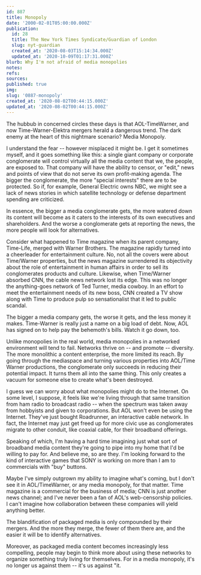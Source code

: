 ```yaml
---
id: 887
title: Monopoly
date: '2000-02-01T05:00:00.000Z'
publication:
  id: 28
  title: The New York Times Syndicate/Guardian of London
  slug: nyt-guardian
  created_at: '2020-08-03T15:14:34.000Z'
  updated_at: '2020-10-09T01:17:31.000Z'
blurb: Why I'm not afraid of media monopolies
notes: 
refs: 
sources: 
published: true
img: 
slug: '0887-monopoly'
created_at: '2020-08-02T00:44:15.000Z'
updated_at: '2020-08-02T00:44:15.000Z'
---
```

The hubbub in concerned circles these days is that AOL-TimeWarner, and now Time-Warner-Elektra mergers herald a dangerous trend. The dark enemy at the heart of this nightmare scenario? Media Monopoly.

I understand the fear -- however misplaced it might be. I get it sometimes myself, and it goes something like this: a single giant company or corporate conglomerate will control virtually all the media content that we, the people, are exposed to. That company will have the ability to censor, or "edit," news and points of view that do not serve its own profit-making agenda. The bigger the conglomerate, the more "special interests" there are to be protected. So if, for example, General Electric owns NBC, we might see a lack of news stories in which satellite technology or defense department spending are criticized.

In essence, the bigger a media conglomerate gets, the more watered down its content will become as it caters to the interests of its own executives and shareholders. And the worse a conglomerate gets at reporting the news, the more people will look for alternatives.

Consider what happened to Time magazine when its parent company, Time-Life, merged with Warner Brothers. The magazine rapidly turned into a cheerleader for entertainment culture. No, not all the covers were about Time/Warner properties, but the news magazine surrendered its objectivity about the role of entertainment in human affairs in order to sell its conglomerates products and culture. Likewise, when Time/Warner absorbed CNN, the cable news network lost its edge. This was no longer the anything-goes network of Ted Turner, media cowboy. In an effort to meet the entertainment needs of its new boss, CNN created a TV show along with Time to produce pulp so sensationalist that it led to public scandal.

The bigger a media company gets, the worse it gets, and the less money it makes. Time-Warner is really just a name on a big load of debt. Now, AOL has signed on to help pay the behemoth's bills. Watch it go down, too.

Unlike monopolies in the real world, media monopolies in a networked environment will tend to fail. Networks thrive on -- and promote -- diversity. The more monolithic a content enterprise, the more limited its reach. By going through the mediaspace and turning various properties into AOL/Time Warner productions, the conglomerate only succeeds in reducing their potential impact. It turns them all into the same thing. This only creates a vacuum for someone else to create what's been destroyed.

I guess we can worry about what monopolies might do to the Internet. On some level, I suppose, it feels like we're living through that same transition from ham radio to broadcast radio -- when the spectrum was taken away from hobbyists and given to corporations. But AOL won't even be using the Internet. They've just bought Roadrunner, an interactive cable network. In fact, the Internet may just get freed up for more civic use as conglomerates migrate to other conduit, like coaxial cable, for their broadband offerings.

Speaking of which, I'm having a hard time imagining just what sort of broadband media content they're going to pipe into my home that I'd be willing to pay for. And believe me, so are they. I'm looking forward to the kind of interactive games that SONY is working on more than I am to commercials with "buy" buttons.

Maybe I've simply outgrown my ability to imagine what's coming, but I don't see it in AOL/TimeWarner, or any media monopoly, for that matter. Time magazine is a commercial for the business of media; CNN is just another news channel; and I've never been a fan of AOL's web-censorship policies. I can't imagine how collaboration between these companies will yield anything better.

The blandification of packaged media is only compounded by their mergers. And the more they merge, the fewer of them there are, and the easier it will be to identify alternatives.

Moreover, as packaged media content becomes increasingly less compelling, people may begin to think more about using these networks to organize something truly living for themselves. For in a media monopoly, it's no longer us against them -- it's us against "it.
